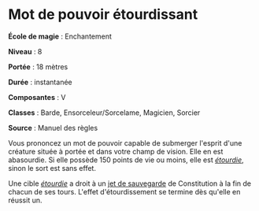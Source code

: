 # Mot de pouvoir étourdissant

**École de magie** : Enchantement

**Niveau** : 8

**Portée** : 18 mètres

**Durée** : instantanée

**Composantes** : V

**Classes** : Barde, Ensorceleur/Sorcelame, Magicien, Sorcier

**Source** : Manuel des règles

Vous prononcez un mot de pouvoir capable de submerger l'esprit d'une créature située à portée et dans votre champ de vision. Elle en est abasourdie. Si elle possède 150 points de vie ou moins, elle est [_étourdie_](/gerer-la-sante-du-personnage/#etourdi), sinon le sort est sans effet.

Une cible [_étourdie_](/gerer-la-sante-du-personnage/#etourdi) a droit à un [jet de sauvegarde](/utiliser-les-caracteristiques/#jets-de-sauvegarde) de Constitution à la fin de chacun de ses tours. L'effet d'étourdissement se termine dès qu'elle en réussit un.
